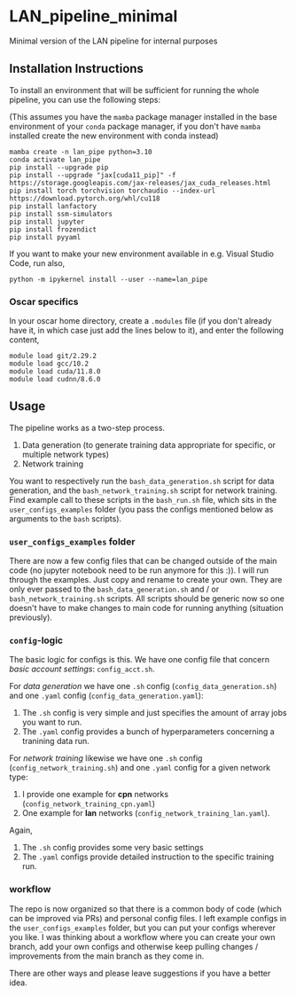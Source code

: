 # LAN_pipeline_minimal
Minimal version of the LAN pipeline for internal purposes

## Installation Instructions

To install an environment that will be sufficient for running the whole pipeline, you can use the following steps:

(This assumes you have the `mamba` package manager installed in the base environment of your `conda` package manager,
if you don't have `mamba` installed create the new environment with conda instead)

```
mamba create -n lan_pipe python=3.10
conda activate lan_pipe
pip install --upgrade pip
pip install --upgrade "jax[cuda11_pip]" -f https://storage.googleapis.com/jax-releases/jax_cuda_releases.html
pip install torch torchvision torchaudio --index-url https://download.pytorch.org/whl/cu118
pip install lanfactory
pip install ssm-simulators
pip install jupyter
pip install frozendict
pip install pyyaml
```

If you want to make your new environment available in e.g. Visual Studio Code, run also,

```
python -m ipykernel install --user --name=lan_pipe
```

### Oscar specifics

In your oscar home directory, create a `.modules` file (if you don't already have it, in which case just add the lines below to it), and enter the following content,

```
module load git/2.29.2
module load gcc/10.2
module load cuda/11.8.0
module load cudnn/8.6.0
```

## Usage

The pipeline works as a two-step process.

1. Data generation (to generate training data appropriate for specific, or multiple network types)
2. Network training

You want to respectively run the `bash_data_generation.sh` script for data generation, and the `bash_network_training.sh` script for network training.
Find example call to these scripts in the `bash_run.sh` file, which sits in the `user_configs_examples` folder (you pass the configs mentioned below as arguments to the `bash` scripts).

### `user_configs_examples` folder

There are now a few config files that can be changed outside of the main code (no jupyter notebook need to be run anymore for this :)).
I will run through the examples. Just copy and rename to create your own. They are only ever passed to the `bash_data_generation.sh` and / or `bash_network_training.sh` scripts.
All scripts should be generic now so one doesn't have to make changes to main code for running anything (situation previously).


### `config`-logic

The basic logic for configs is this. We have one config file that concern *basic account settings*: `config_acct.sh`.

For *data generation* we have one `.sh` config (`config_data_generation.sh`) and one `.yaml` config (`config_data_generation.yaml`):

1. The `.sh` config is very simple and just specifies the amount of array jobs you want to run. 
2. The `.yaml` config provides a bunch of hyperparameters concerning a tranining data run.

For *network training* likewise we have one `.sh` config (`config_network_training.sh`) and one `.yaml` config for a given network type:

1. I provide one example for **cpn** networks (`config_network_training_cpn.yaml`) 
2. One example  for **lan** networks (`config_network_training_lan.yaml`).

Again,
1.  The `.sh` config provides some very basic settings
3.  The `.yaml` configs provide detailed instruction to the specific training run.

### workflow

The repo is now organized so that there is a common body of code (which can be improved via PRs) and personal config files.
I left example configs in the `user_configs_examples` folder, but you can put your configs wherever you like. I was thinking about a workflow where you can create your own branch, add 
your own configs and otherwise keep pulling changes / improvements from the main branch as they come in.

There are other ways and please leave suggestions if you have a better idea.